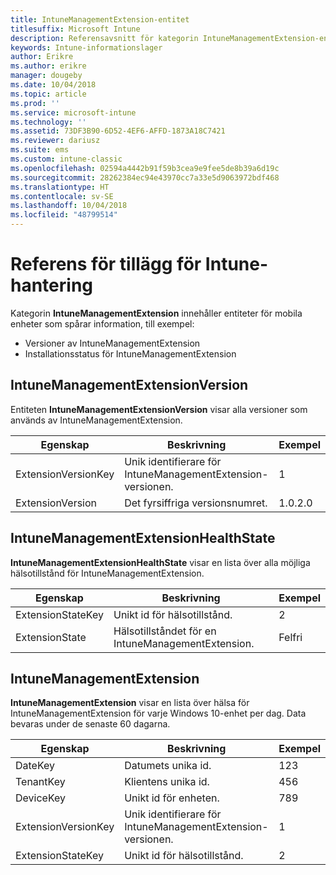 ```yaml
---
title: IntuneManagementExtension-entitet
titlesuffix: Microsoft Intune
description: Referensavsnitt för kategorin IntuneManagementExtension-entitet för entitetssamlingar i API för Intune-informationslager.
keywords: Intune-informationslager
author: Erikre
ms.author: erikre
manager: dougeby
ms.date: 10/04/2018
ms.topic: article
ms.prod: ''
ms.service: microsoft-intune
ms.technology: ''
ms.assetid: 73DF3B90-6D52-4EF6-AFFD-1873A18C7421
ms.reviewer: dariusz
ms.suite: ems
ms.custom: intune-classic
ms.openlocfilehash: 02594a4442b91f59b3cea9e9fee5de8b39a6d19c
ms.sourcegitcommit: 28262384ec94e43970cc7a33e5d9063972bdf468
ms.translationtype: HT
ms.contentlocale: sv-SE
ms.lasthandoff: 10/04/2018
ms.locfileid: "48799514"
---
```

# <a name="reference-for-intune-management-extension"></a>Referens för tillägg för Intune-hantering

Kategorin **IntuneManagementExtension** innehåller entiteter för mobila enheter som spårar information, till exempel:

  -  Versioner av IntuneManagementExtension
  -  Installationsstatus för IntuneManagementExtension

## <a name="intunemanagementextensionversion"></a>IntuneManagementExtensionVersion

Entiteten **IntuneManagementExtensionVersion** visar alla versioner som används av IntuneManagementExtension.

| Egenskap  | Beskrivning | Exempel |
|---------|------------|--------|
| ExtensionVersionKey |Unik identifierare för IntuneManagementExtension-versionen. | 1 |
| ExtensionVersion |Det fyrsiffriga versionsnumret. |1.0.2.0 |

## <a name="intunemanagementextensionhealthstate"></a>IntuneManagementExtensionHealthState

**IntuneManagementExtensionHealthState** visar en lista över alla möjliga hälsotillstånd för IntuneManagementExtension.

| Egenskap  | Beskrivning | Exempel |
|---------|------------|--------|
| ExtensionStateKey |Unikt id för hälsotillstånd. | 2 |
| ExtensionState |Hälsotillståndet för en IntuneManagementExtension. | Felfri |

## <a name="intunemanagementextension"></a>IntuneManagementExtension

**IntuneManagementExtension** visar en lista över hälsa för IntuneManagementExtension för varje Windows 10-enhet per dag.
Data bevaras under de senaste 60 dagarna. 


|      Egenskap       |                         Beskrivning                         | Exempel |
|---------------------|-------------------------------------------------------------|---------|
|       DateKey       |               Datumets unika id.                |   123   |
|      TenantKey      |              Klientens unika id.               |   456   |
|      DeviceKey      |              Unikt id för enheten.               |   789   |
| ExtensionVersionKey | Unik identifierare för IntuneManagementExtension-versionen. |    1    |
|  ExtensionStateKey  |             Unikt id för hälsotillstånd.              |    2    |

